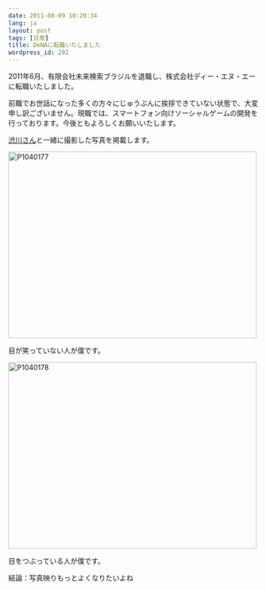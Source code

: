 ```yaml
---
date: 2011-08-09 10:20:34
lang: ja
layout: post
tags: [日常]
title: DeNAに転職いたしました
wordpress_id: 202
---
```

2011年6月、有限会社未来検索ブラジルを退職し、株式会社ディー・エヌ・エーに転職いたしました。

前職でお世話になった多くの方々にじゅうぶんに挨拶できていない状態で、大変申し訳ございません。現職では、スマートフォン向けソーシャルゲームの開発を行っております。今後ともよろしくお願いいたします。

<a href="http://blog.shibu.jp/article/43616649.html" target="_blank">渋川さん</a>と一緒に撮影した写真を掲載します。

<div><a class="thickbox" title="P1040177" href="http://farm7.static.flickr.com/6125/6024273571_31deb49003_b.jpg"><img src="http://farm7.static.flickr.com/6125/6024273571_31deb49003.jpg" alt="P1040177" title="P1040177" width="500" height="375" /></a></div>

目が笑っていない人が僕です。

<div><a class="thickbox" title="P1040178" href="http://farm7.static.flickr.com/6193/6024272833_d4d0e16659_b.jpg"><img src="http://farm7.static.flickr.com/6193/6024272833_d4d0e16659.jpg" alt="P1040178" title="P1040178" width="500" height="375" /></a></div>

目をつぶっている人が僕です。

結論：写真映りもっとよくなりたいよね

